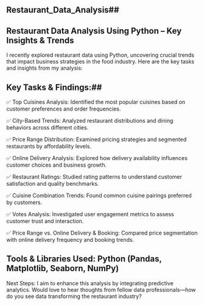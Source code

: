 ## Restaurant_Data_Analysis##

## Restaurant Data Analysis Using Python – Key Insights & Trends ##

I recently explored restaurant data using Python, uncovering crucial trends that impact business strategies in the food industry.
Here are the key tasks and insights from my analysis:

## Key Tasks & Findings:##

 ✅ Top Cuisines Analysis: Identified the most popular cuisines based on customer preferences and order frequencies. 
 
✅ City-Based Trends: Analyzed restaurant distributions and dining behaviors across different cities.

 ✅ Price Range Distribution: Examined pricing strategies and segmented restaurants by affordability levels. 
 
✅ Online Delivery Analysis: Explored how delivery availability influences customer choices and business growth. 

✅ Restaurant Ratings: Studied rating patterns to understand customer satisfaction and quality benchmarks.

✅ Cuisine Combination Trends: Found common cuisine pairings preferred by customers. 

✅ Votes Analysis: Investigated user engagement metrics to assess customer trust and interaction.

 ✅ Price Range vs. Online Delivery & Booking: Compared price segmentation with online delivery frequency and booking trends.

## Tools & Libraries Used:  Python (Pandas, Matplotlib, Seaborn, NumPy) 

 Next Steps: I aim to enhance this analysis by integrating predictive analytics.
 Would love to hear thoughts from fellow data professionals—how do you see data transforming the restaurant industry? 
